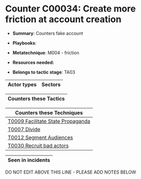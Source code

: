 # Counter C00034: Create more friction at account creation

* **Summary**: Counters fake account

* **Playbooks**: 

* **Metatechnique**: M004 - friction

* **Resources needed:** 

* **Belongs to tactic stage**: TA03


| Actor types | Sectors |
| ----------- | ------- |



| Counters these Tactics |
| ---------------------- |



| Counters these Techniques |
| ------------------------- |
| [T0009 Facilitate State Propaganda](../generated_pages/techniques/T0009.md) |
| [T0007 Divide](../generated_pages/techniques/T0007.md) |
| [T0012 Segment Audiences](../generated_pages/techniques/T0012.md) |
| [T0030 Recruit bad actors](../generated_pages/techniques/T0030.md) |



| Seen in incidents |
| ----------------- |


DO NOT EDIT ABOVE THIS LINE - PLEASE ADD NOTES BELOW
